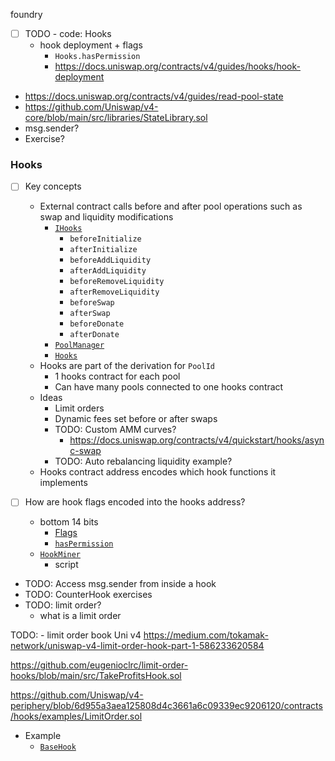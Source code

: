 foundry

- [ ] TODO - code: Hooks
  - hook deployment + flags
    - `Hooks.hasPermission`
    - https://docs.uniswap.org/contracts/v4/guides/hooks/hook-deployment

- https://docs.uniswap.org/contracts/v4/guides/read-pool-state
- https://github.com/Uniswap/v4-core/blob/main/src/libraries/StateLibrary.sol
- msg.sender?
- Exercise?

### Hooks

- [ ] Key concepts
  - External contract calls before and after pool operations such as swap and liquidity modifications
    - [`IHooks`](https://github.com/Uniswap/v4-core/blob/main/src/interfaces/IHooks.sol)
      - `beforeInitialize`
      - `afterInitialize`
      - `beforeAddLiquidity`
      - `afterAddLiquidity`
      - `beforeRemoveLiquidity`
      - `afterRemoveLiquidity`
      - `beforeSwap`
      - `afterSwap`
      - `beforeDonate`
      - `afterDonate`
    - [`PoolManager`](https://github.com/Uniswap/v4-core/blob/main/src/PoolManager.sol)
    - [`Hooks`](https://github.com/Uniswap/v4-core/blob/main/src/libraries/Hooks.sol)
  - Hooks are part of the derivation for `PoolId`
    - 1 hooks contract for each pool
    - Can have many pools connected to one hooks contract
  - Ideas
    - Limit orders
    - Dynamic fees set before or after swaps
    - TODO: Custom AMM curves?
      - https://docs.uniswap.org/contracts/v4/quickstart/hooks/async-swap
    - TODO: Auto rebalancing liquidity example?
  - Hooks contract address encodes which hook functions it implements

- [ ] How are hook flags encoded into the hooks address?
  - bottom 14 bits
    - [Flags](https://github.com/Uniswap/v4-core/blob/59d3ecf53afa9264a16bba0e38f4c5d2231f80bc/src/libraries/Hooks.sol#L27-L47)
    - [`hasPermission`](https://github.com/Uniswap/v4-core/blob/59d3ecf53afa9264a16bba0e38f4c5d2231f80bc/src/libraries/Hooks.sol#L337-L339)
  - [`HookMiner`](https://github.com/Uniswap/v4-periphery/blob/main/src/utils/HookMiner.sol)
    - script

- TODO: Access msg.sender from inside a hook
- TODO: CounterHook exercises
- TODO: limit order?
  - what is a limit order

TODO: - limit order book
Uni v4
https://medium.com/tokamak-network/uniswap-v4-limit-order-hook-part-1-586233620584

https://github.com/eugenioclrc/limit-order-hooks/blob/main/src/TakeProfitsHook.sol

https://github.com/Uniswap/v4-periphery/blob/6d955a3aea125808d4c3661a6c09339ec9206120/contracts/hooks/examples/LimitOrder.sol

- Example
  - [`BaseHook`](https://github.com/Uniswap/v4-periphery/blob/main/src/utils/BaseHook.sol)

